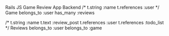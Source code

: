 Rails JS Game Review App Backend
/*
t.string :name
t.references :user
*/
Game
  belongs_to :user
  has_many :reviews


/*
t.string :name
t.text :review_post
t.references :user
t.references :todo_list
*/
Reviews
 belongs_to :user
 belongs_to :game

